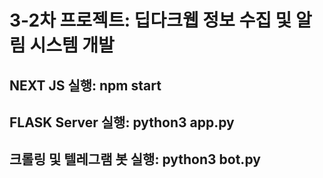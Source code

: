 # 3-2차 프로젝트: 딥다크웹 정보 수집 및 알림 시스템 개발

## NEXT JS 실행: npm start

## FLASK Server 실행: python3 app.py

## 크롤링 및 텔레그램 봇 실행: python3 bot.py
